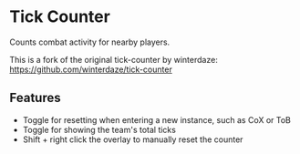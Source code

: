 # Tick Counter
Counts combat activity for nearby players.

This is a fork of the original tick-counter by winterdaze:
https://github.com/winterdaze/tick-counter

## Features
* Toggle for resetting when entering a new instance, such as CoX or ToB
* Toggle for showing the team's total ticks
* Shift + right click the overlay to manually reset the counter
